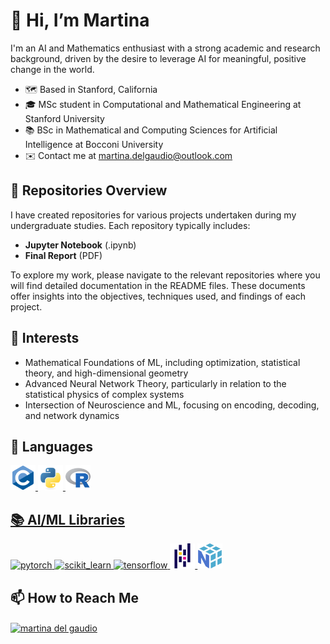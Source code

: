 # 👋 Hi, I’m Martina

I'm an AI and Mathematics enthusiast with a strong academic and research background, driven by the desire to leverage AI for meaningful, positive change in the world.

- 🗺️ Based in Stanford, California
- 🎓 MSc student in Computational and Mathematical Engineering at Stanford University
- 📚 BSc in Mathematical and Computing Sciences for Artificial Intelligence at Bocconi University
- ✉️ Contact me at martina.delgaudio@outlook.com

## 📂 Repositories Overview
I have created repositories for various projects undertaken during my undergraduate studies. Each repository typically includes:
- **Jupyter Notebook** (.ipynb)
- **Final Report** (PDF)

To explore my work, please navigate to the relevant repositories where you will find detailed documentation in the README files. These documents offer insights into the objectives, techniques used, and findings of each project.
 
## 👀 Interests
- Mathematical Foundations of ML, including optimization, statistical theory, and high-dimensional geometry
- Advanced Neural Network Theory, particularly in relation to the statistical physics of complex systems
- Intersection of Neuroscience and ML, focusing on encoding, decoding, and network dynamics

## 🔧 Languages
<p align="left"> <a href="https://www.cprogramming.com/" target="_blank" rel="noreferrer"> <img src="https://raw.githubusercontent.com/devicons/devicon/master/icons/c/c-original.svg" alt="c" width="40" height="40"/> </a> <a href="https://www.python.org" target="_blank" rel="noreferrer"> <img src="https://raw.githubusercontent.com/devicons/devicon/master/icons/python/python-original.svg" alt="python" width="40" height="40"/> </a> <a href="https://www.r-project.org" target="_blank" rel="noreferrer"> <img src="https://raw.githubusercontent.com/devicons/devicon/master/icons/r/r-original.svg" alt="R" width="40" height="40"/> </p>

## 📚 AI/ML Libraries
<p align="left"> </a> <a href="https://pytorch.org/" target="_blank" rel="noreferrer"> <img src="https://www.vectorlogo.zone/logos/pytorch/pytorch-icon.svg" alt="pytorch" width="40" height="40"/> </a> <a href="https://scikit-learn.org/" target="_blank" rel="noreferrer"> <img src="https://upload.wikimedia.org/wikipedia/commons/0/05/Scikit_learn_logo_small.svg" alt="scikit_learn" width="40" height="40"/> </a> <a href="https://www.tensorflow.org" target="_blank" rel="noreferrer"> <img src="https://www.vectorlogo.zone/logos/tensorflow/tensorflow-icon.svg" alt="tensorflow" width="40" height="40"/> </a> <a href="https://pandas.pydata.org/" target="_blank" rel="noreferrer">
        <img src="https://raw.githubusercontent.com/devicons/devicon/2ae2a900d2f041da66e950e4d48052658d850630/icons/pandas/pandas-original.svg" alt="pandas" width="40" height="40"/>
    </a>
    <a href="https://numpy.org/" target="_blank" rel="noreferrer">
        <img src="https://raw.githubusercontent.com/devicons/devicon/master/icons/numpy/numpy-original.svg" alt="numpy" width="40" height="40"/>
    </a></p>

## 📫 How to Reach Me

<p align="left">
<a href="https://www.linkedin.com/in/martina-del-gaudio-04b163220/" target="blank"><img align="center" src="https://raw.githubusercontent.com/rahuldkjain/github-profile-readme-generator/master/src/images/icons/Social/linked-in-alt.svg" alt="martina del gaudio" height="30" width="40" /></a>
</p>

 



<!--

## 💡 Notable Projects
- 🧬 **Hypoxia-Driven Genomic Analysis**
- 
  - Developed ML models predicting breast cancer predisposition with 98% accuracy.
  - Published machine learning research at Bocconi's AI Lab.
- 👐  **Deep Learning for Sign Language Translation**
  
  - Implemented and fine-tuned models for Word Level American Sign Language (WLASL) translation.
  - Analyzed 21,000 videos to enhance translation accuracy.
- 🧠 **Optimal Visual Inputs for Cortical Neurons**
  
  - Developed a CNN-based approach to study mice visual cortex neuronal response and extract Most Excitatory Inputs (MEI).
  - Achieved a maximum of 62% accuracy in predicting spike responses.
**MartinaDelGaudio/MartinaDelGaudio** is a ✨ _special_ ✨ repository because its `README.md` (this file) appears on your GitHub profile.

Here are some ideas to get you started:

- 🔭 I’m currently working on ...
- 🌱 I’m currently learning ...
- 👯 I’m looking to collaborate on ...
- 🤔 I’m looking for help with ...
- 💬 Ask me about ...
- 📫 How to reach me: ...
- 😄 Pronouns: ...
- ⚡ Fun fact: ...
-->
